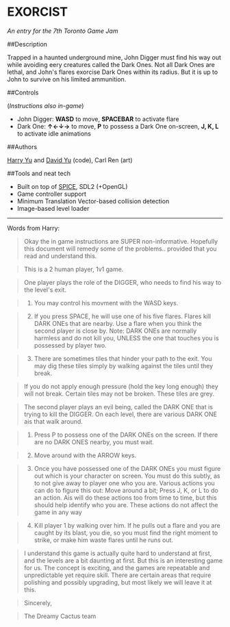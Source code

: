 
EXORCIST
========
*An entry for the 7th Toronto Game Jam*


##Description

Trapped in a haunted underground mine, John Digger must find his way out while avoiding eery creatures called the Dark Ones. Not all Dark Ones
are lethal, and John's flares exorcise Dark Ones within its radius. But it is up to John to survive on his limited ammunition.

##Controls

(*Instructions also in-game*) 

+ John Digger: **WASD** to move, **SPACEBAR** to activate flare
+ Dark One: **↑←↓→** to move, **P** to possess a Dark One on-screen, **J, K, L** to activate idle animations

##Authors

[Harry Yu](http://github.com/dreamycactus) and [David Yu](http://github.com/desktop) (code), Carl Ren (art)

##Tools and neat tech

+ Built on top of [SPICE](http://github.com/dreamycactus/Spice), SDL2 (+OpenGL)
+ Game controller support
+ Minimum Translation Vector-based collision detection
+ Image-based level loader

* * *

Words from Harry:

> Okay the in game instructions are SUPER non-informative. Hopefully this document will remedy some of the problems.. provided that you read and understand this.

> This is a 2 human player, 1v1 game.

> One player plays the role of the DIGGER, who needs to find his way to the level's exit.

> 1. You may control his movment with the WASD keys.

> 2. If you press SPACE, he will use one of his five flares. Flares kill DARK ONEs that are nearby. Use a flare when you think the second player is close by.
> 	 Note: DARK ONEs are normally harmless and do not kill you, UNLESS the one that touches you is possessed by player two.

> 3. There are sometimes tiles that hinder your path to the exit. You may dig these tiles simply by walking against the tiles until they break. 

> If you do not apply enough pressure (hold the key long enough) they will not break. Certain tiles may not be broken. These tiles are grey.

> The second player plays an evil being, called the DARK ONE that is trying to kill the DIGGER. On each level, there are various DARK ONE ais that walk around. 

> 1. Press P to possess one of the DARK ONEs on the screen. If there are no DARK ONES nearby, you must wait.

> 2. Move around with the ARROW keys.

> 3. Once you have possessed one of the DARK ONEs you must figure out which is your character on screen. You must do this subtly, as to not give away to player one who you are.
> 	 Various actions you can do to figure this out: Move around a bit; Press J, K, or L to do an action. Ais will do these actions too from time to time, but this should help identify who you are. 
> 	 These actions do not affect the game in any way

> 4. Kill player 1 by walking over him. If he pulls out a flare and you are caught by its blast, you die, so you must find the right moment to strike, or make him waste flares until he runs out.

> I understand this game is actually quite hard to understand at first, and the levels are a bit daunting at first. But this is an interesting game for us. 
> The concept is exciting, and the games are repeatable and unpredictable yet require skill. There are certain areas that require polishing and possibly upgrading,
> but most likely we will leave it at this.

> Sincerely, 

>	The Dreamy Cactus team